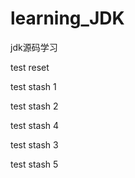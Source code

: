 # learning_JDK
jdk源码学习

test reset 

test stash 1

test stash 2
    
test stash 4

test stash 3

test stash 5

